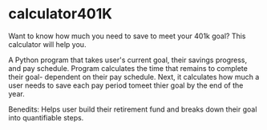 # calculator401K
Want to know how much you need to save to meet your 401k goal? This calculator will help you.

A Python program that takes user's current goal, their savings progress, and pay schedule.
Program calculates the time that remains to complete their goal- dependent on their pay schedule.
Next, it calculates how much a user needs to save each pay period tomeet thier goal by the end of the year.

Benedits: Helps user build their retirement fund and breaks down their goal into quantifiable steps. 
